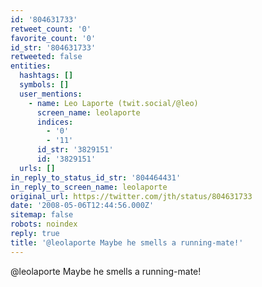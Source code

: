 ```yaml
---
id: '804631733'
retweet_count: '0'
favorite_count: '0'
id_str: '804631733'
retweeted: false
entities:
  hashtags: []
  symbols: []
  user_mentions:
    - name: Leo Laporte (twit.social/@leo)
      screen_name: leolaporte
      indices:
        - '0'
        - '11'
      id_str: '3829151'
      id: '3829151'
  urls: []
in_reply_to_status_id_str: '804464431'
in_reply_to_screen_name: leolaporte
original_url: https://twitter.com/jth/status/804631733
date: '2008-05-06T12:44:56.000Z'
sitemap: false
robots: noindex
reply: true
title: '@leolaporte Maybe he smells a running-mate!'
---
```


@leolaporte Maybe he smells a running-mate!
